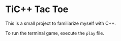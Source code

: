 # TiC++ Tac Toe

This is a small project to familiarize myself with C++.

To run the terminal game, execute the `play` file.